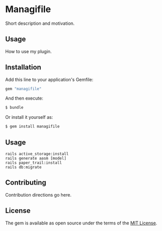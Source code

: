 # Managifile
Short description and motivation.

## Usage
How to use my plugin.

## Installation
Add this line to your application's Gemfile:

```ruby
gem "managifile"
```

And then execute:
```bash
$ bundle
```

Or install it yourself as:
```bash
$ gem install managifile
```



## Usage

```
rails active_storage:install
rails generate aasm [model]
rails paper_trail:install
rails db:migrate
```

## Contributing
Contribution directions go here.

## License
The gem is available as open source under the terms of the [MIT License](https://opensource.org/licenses/MIT).
